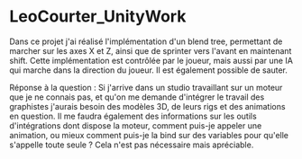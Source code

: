 # LeoCourter_UnityWork

Dans ce projet j'ai réalisé l'implémentation d'un blend tree, permettant de marcher sur les axes X et Z, ainsi que de sprinter vers l'avant en maintenant shift.
Cette implémentation est contrôlée par le joueur, mais aussi par une IA qui marche dans la direction du joueur.
Il est également possible de sauter.

Réponse à la question :
Si j'arrive dans un studio travaillant sur un moteur que je ne connais pas, et qu'on me demande d'intégrer le travail des graphistes j'aurais besoin des modèles 3D, de leurs rigs et des animations en question. Il me faudra également des informations sur les outils d'intégrations dont dispose la moteur, comment puis-je appeler une animation, ou mieux comment puis-je la bind sur des variables pour qu'elle s'appelle toute seule ? Cela n'est pas nécessaire mais apréciable.
